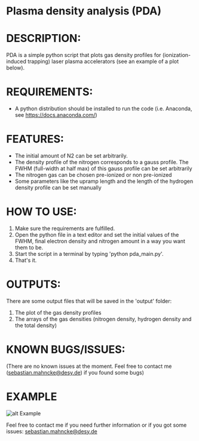 # Plasma density analysis (PDA)

# DESCRIPTION:

PDA is a simple python script that plots gas density profiles for (ionization-induced trapping) laser plasma accelerators (see an example of a plot below).

# REQUIREMENTS:

- A python distribution should be installed to run the code (i.e. Anaconda, see https://docs.anaconda.com/)

# FEATURES:

- The initial amount of N2 can be set arbitrarily. 
- The density profile of the nitrogen corresponds to a gauss profile. The FWHM (full-width at half max) of this 
  gauss profile can be set arbitrarily
- The nitrogen gas can be chosen pre-ionized or non pre-ionized
- Some parameters like the upramp length and the length of the hydrogen density profile can be set manually


# HOW TO USE:

1. Make sure the requirements are fulfilled.
2. Open the python file in a text editor and set the initial values of the FWHM, final electron density and nitrogen amount in a way you want them to be. 
3. Start the script in a terminal by typing 'python pda_main.py'.
4. That's it.
      
# OUTPUTS:

There are some output files that will be saved in the 'output' folder:

1. The plot of the gas density profiles
2. The arrays of the gas densities (nitrogen density, hydrogen density and the total density)

# KNOWN BUGS/ISSUES:

(There are no known issues at the moment. Feel free to contact me (sebastian.mahncke@desy.de) if you found some bugs)

# EXAMPLE

![alt Example](https://github.com/smahncke/pdp/blob/master/example_plot.png?raw=true)


Feel free to contact me if you need further information or if you got some issues: sebastian.mahncke@desy.de


